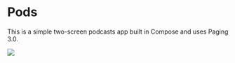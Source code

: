 # Pods

This is a simple two-screen podcasts app built in Compose and uses Paging 3.0.

[![](https://i.imgur.com/yi8w1s8.png)](https://i.imgur.com/yi8w1s8.png)
